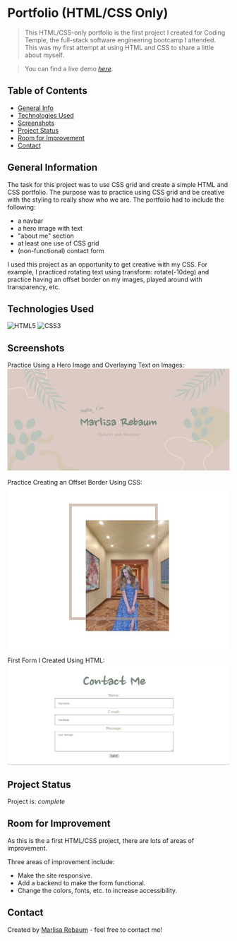 # Portfolio (HTML/CSS Only)
> This HTML/CSS-only portfolio is the first project I created for Coding Temple, 
the full-stack software engineering bootcamp I attended. This was my first attempt
at using HTML and CSS to share a little about myself.

> You can find a live demo [_here_](https://marlisarebaum.github.io/prework-portfolio/).

## Table of Contents
* [General Info](#general-information)
* [Technologies Used](#technologies-used)
* [Screenshots](#screenshots)
* [Project Status](#project-status)
* [Room for Improvement](#room-for-improvement)
* [Contact](#contact)


## General Information
The task for this project was to use CSS grid and create a simple HTML and CSS 
portfolio. The purpose was to practice using CSS grid and be creative with the 
styling to really show who we are. The portfolio had to include the following:

- a navbar
- a hero image with text
- "about me" section
- at least one use of CSS grid
- (non-functional) contact form

I used this project as an opportunity to get creative with my CSS. For example,
I practiced rotating text using transform: rotate(-10deg) and practice having an
offset border on my images, played around with transparency, etc.


## Technologies Used
![HTML5](https://img.shields.io/badge/html5-%23E34F26.svg?style=for-the-badge&logo=html5&logoColor=white)
![CSS3](https://img.shields.io/badge/css3-%231572B6.svg?style=for-the-badge&logo=css3&logoColor=white)


## Screenshots
Practice Using a Hero Image and Overlaying Text on Images:
![Hero Image Screenshot](./images/hero-image-screenshot.JPG)

Practice Creating an Offset Border Using CSS:
![Offset Border](./images/offset-border.JPG)

First Form I Created Using HTML:
![Contact Form](./images/first-form.JPG)


## Project Status
Project is:  _complete_ 


## Room for Improvement
As this is the a first HTML/CSS project, there are lots of areas of improvement.

Three areas of improvement include:
- Make the site responsive.
- Add a backend to make the form functional.
- Change the colors, fonts, etc. to increase accessibility.


## Contact
Created by [Marlisa Rebaum](https://www.linkedin.com/in/marlisarebaum/) - feel free to contact me!